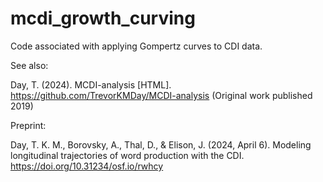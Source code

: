 # mcdi_growth_curving

Code associated with applying Gompertz curves to CDI data.

See also:

  Day, T. (2024). MCDI-analysis [HTML]. 
    https://github.com/TrevorKMDay/MCDI-analysis 
    (Original work published 2019)


Preprint:

  Day, T. K. M., Borovsky, A., Thal, D., & Elison, J. (2024, April 6). 
    Modeling longitudinal trajectories of word production with the CDI. 
    https://doi.org/10.31234/osf.io/rwhcy
